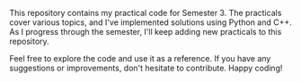 This repository contains my practical code for Semester 3. The practicals cover various topics, and I've implemented solutions using Python and C++. As I progress through the semester, I'll keep adding new practicals to this repository.

Feel free to explore the code and use it as a reference. If you have any suggestions or improvements, don't hesitate to contribute. Happy coding!





